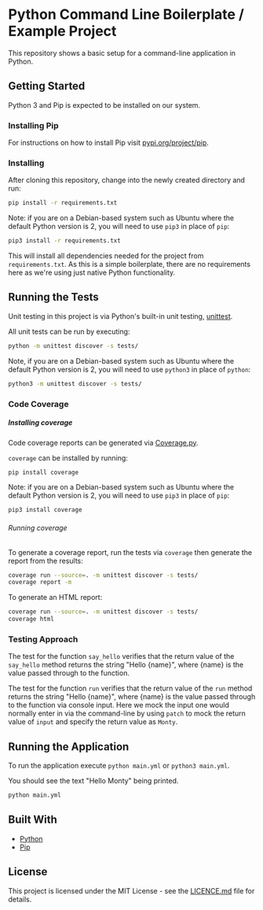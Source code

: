 # Python Command Line Boilerplate / Example Project

This repository shows a basic setup for a command-line application in Python.

## Getting Started

Python 3 and Pip is expected to be installed on our system.

### Installing Pip

For instructions on how to install Pip visit [pypi.org/project/pip](https://pypi.org/project/pip/).

### Installing

After cloning this repository, change into the newly created directory and run:

```bash
pip install -r requirements.txt
```

Note: if you are on a Debian-based system such as Ubuntu where the default Python version is 2, you will need to use `pip3` in place of `pip`:

```bash
pip3 install -r requirements.txt
```

This will install all dependencies needed for the project from `requirements.txt`. As this is a simple boilerplate, there are no requirements here as we're using just native Python functionality.

## Running the Tests

Unit testing in this project is via Python's built-in unit testing, [unittest](https://docs.python.org/3/library/unittest.html).

All unit tests can be run by executing:

```bash
python -m unittest discover -s tests/
```

Note, if you are on a Debian-based system such as Ubuntu where the default Python version is 2, you will need to use `python3` in place of `python`:

```bash
python3 -m unittest discover -s tests/
```

### Code Coverage

##### Installing coverage

Code coverage reports can be generated via [Coverage.py](https://coverage.readthedocs.io).

`coverage` can be installed by running:

```bash
pip install coverage
```

Note: if you are on a Debian-based system such as Ubuntu where the default Python version is 2, you will need to use `pip3` in place of `pip`:

```bash
pip3 install coverage
```

###### Running coverage

To generate a coverage report, run the tests via `coverage` then generate the report from the results:

```bash
coverage run --source=. -m unittest discover -s tests/
coverage report -m
```

To generate an HTML report:

```bash
coverage run --source=. -m unittest discover -s tests/
coverage html
```

### Testing Approach

The test for the function `say_hello` verifies that the return value of the `say_hello` method returns the string "Hello {name}", where {name} is the value passed through to the function.

The test for the function `run` verifies that the return value of the `run` method returns the string "Hello {name}", where {name} is the value passed through to the function via console input. Here we mock the input one would normally enter in via the command-line by using `patch` to mock the return value of `input` and specify the return value as `Monty`.

## Running the Application

To run the application execute `python main.yml` or `python3 main.yml`.

You should see the text "Hello Monty" being printed.

```bash
python main.yml
```

## Built With

  - [Python](https://www.python.org/)
  - [Pip](https://pypi.org/project/pip/)

## License

This project is licensed under the MIT License - see the [LICENCE.md](LICENCE.md) file for details.

